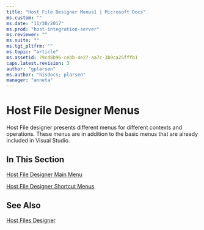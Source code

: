 ```yaml
---
title: "Host File Designer Menus1 | Microsoft Docs"
ms.custom: ""
ms.date: "11/30/2017"
ms.prod: "host-integration-server"
ms.reviewer: ""
ms.suite: ""
ms.tgt_pltfrm: ""
ms.topic: "article"
ms.assetid: 79cd8b96-cebb-4e27-aa7c-3b9ca25fffb1
caps.latest.revision: 3
author: "gplarsen"
ms.author: "hisdocs; plarsen"
manager: "anneta"
---
```

# Host File Designer Menus
Host File designer presents different menus for different contexts and operations. These menus are in addition to the basic menus that are already included in Visual Studio.  
  
## In This Section  
 [Host File Designer Main Menu](../core/host-file-designer-main-menu1.md)  
  
 [Host File Designer Shortcut Menus](../core/host-file-designer-shortcut-menus1.md)  
  
## See Also  
 [Host Files Designer](../core/host-files-designer2.md)